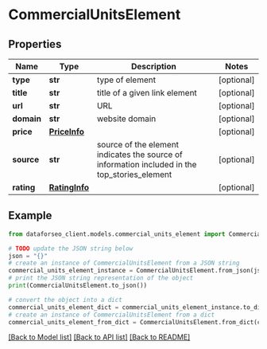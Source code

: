 # CommercialUnitsElement


## Properties

Name | Type | Description | Notes
------------ | ------------- | ------------- | -------------
**type** | **str** | type of element | [optional] 
**title** | **str** | title of a given link element | [optional] 
**url** | **str** | URL | [optional] 
**domain** | **str** | website domain | [optional] 
**price** | [**PriceInfo**](PriceInfo.md) |  | [optional] 
**source** | **str** | source of the element indicates the source of information included in the top_stories_element | [optional] 
**rating** | [**RatingInfo**](RatingInfo.md) |  | [optional] 

## Example

```python
from dataforseo_client.models.commercial_units_element import CommercialUnitsElement

# TODO update the JSON string below
json = "{}"
# create an instance of CommercialUnitsElement from a JSON string
commercial_units_element_instance = CommercialUnitsElement.from_json(json)
# print the JSON string representation of the object
print(CommercialUnitsElement.to_json())

# convert the object into a dict
commercial_units_element_dict = commercial_units_element_instance.to_dict()
# create an instance of CommercialUnitsElement from a dict
commercial_units_element_from_dict = CommercialUnitsElement.from_dict(commercial_units_element_dict)
```
[[Back to Model list]](../README.md#documentation-for-models) [[Back to API list]](../README.md#documentation-for-api-endpoints) [[Back to README]](../README.md)



